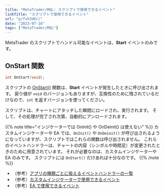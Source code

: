 ```yaml
---
title: "MetaTrader/MQL: スクリプトで使用できるイベント"
linkTitle: "スクリプトで使用できるイベント"
url: "p/fvh3d6r/"
date: "2023-07-16"
tags: ["MetaTrader/MQL"]
---
```


MetaTrader のスクリプトでハンドル可能なイベントは、__Start__ イベントのみです。

OnStart 関数
----

```cpp
int OnStart(void);
```

スクリプトの [OnStart()](https://www.mql5.com/en/docs/event_handlers/onstart) 関数は、__Start__ イベントが発生したときに呼び出されます。
戻り値が `void` のバージョンもありますが、互換性のために残されているだけなので、`int` を返すバージョンを使ってください。

スクリプトは、チャートにアタッチした瞬間にロードされ、実行されます。
そして、その処理が完了され次第、自動的にアンロードされます。

{{% note title="インジケーターでは OnInit() や OnDeinit() は使えない" %}}
カスタムインジケーターや EA では、`OnInit()` や `OnDeinit()` が呼び出されるようになっていますが、スクリプトではこれらの関数は呼び出されません。
これらのイベントハンドラーは、チャートの内容（シンボルや時間足）が変更されたときのために用意されています。
それが必要なのは、カスタムインジケーターや EA のみです。
スクリプトには `OnStart()` だけあれば十分なのです。
{{% /note %}}

- （参考）[アプリの種類ごとに扱えるイベントハンドラーの一覧](/p/um6bbep/)
- （参考）[カスタムインジケーターで使用できるイベント](/p/ugs5fq2/)
- （参考）[EA で使用できるイベント](/p/aamwkiu/)

